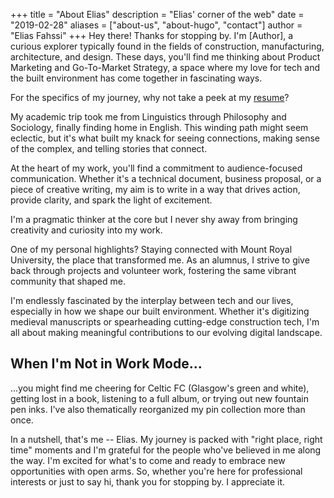 +++
title = "About Elias"
description = "Elias' corner of the web"
date = "2019-02-28"
aliases = ["about-us", "about-hugo", "contact"]
author = "Elias Fahssi"
+++
Hey there! Thanks for stopping by. I'm [Author], a curious explorer typically found in the fields of construction, manufacturing, architecture, and design. These days, you'll find me thinking about Product Marketing and Go-To-Market Strategy, a space where my love for tech and the built environment has come together in fascinating ways. 

For the specifics of my journey, why not take a peek at my [resume](https://elias.fahssi.ca/resume)?

My academic trip took me from Linguistics through Philosophy and Sociology, finally finding home in English. This winding path might seem eclectic, but it's what built my knack for seeing connections, making sense of the complex, and telling stories that connect.

At the heart of my work, you'll find a commitment to audience-focused communication. Whether it's a technical document, business proposal, or a piece of creative writing, my aim is to write in a way that drives action, provide clarity, and spark the light of excitement.

I'm a pragmatic thinker at the core but I never shy away from bringing creativity and curiosity into my work.

One of my personal highlights? Staying connected with Mount Royal University, the place that transformed me. As an alumnus, I strive to give back through projects and volunteer work, fostering the same vibrant community that shaped me.

I'm endlessly fascinated by the interplay between tech and our lives, especially in how we shape our built environment. Whether it's digitizing medieval manuscripts or spearheading cutting-edge construction tech, I'm all about making meaningful contributions to our evolving digital landscape.

## When I'm Not in Work Mode...

...you might find me cheering for Celtic FC (Glasgow's green and white), getting lost in a book, listening to a full album, or trying out new fountain pen inks. I've also thematically reorganized my pin collection more than once.

In a nutshell, that's me -- Elias. My journey is packed with "right place, right time" moments and I'm grateful for the people who've believed in me along the way. I'm excited for what's to come and ready to embrace new opportunities with open arms. So, whether you're here for professional interests or just to say hi, thank you for stopping by. I appreciate it.

